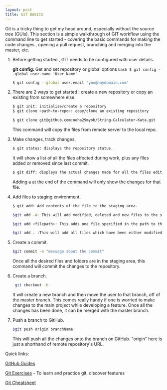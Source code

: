 ```yaml
---
layout: post
title: GIT BASICS
---
```

Git is a tricky thing to get my head around, especially without the source tree (GUIs). This section is a simple walkthrough of GIT workflow using the command line to get started - covering the basic commands for making the code changes , opening a pull request, branching and merging into the master, etc.

1. Before getting started , GIT needs to be configured with user details. 

    <b> git config: </b> Get and set repository or global options 
    ``bash
    $ git config --global user.name 'User Name'
    ``
    ```bash
    $ git config --global user.email 'you@anydomain.com'
    ```
2. There are 2 ways to get started : create a new repository or copy an existing from somewhere else.
     ```bash
     $ git init: initialise/create a repository
     $ git clone <path-to-repo>: copy/clone an existing repository 
     ```
     ``` bash
     $ git clone git@github.com:neha29myob/String-Calculator-Kata.git
     ```
     This command will copy the files from remote server to the local repo.
     
3. Make changes, track changes.
    ```bash
    $ git status: displays the repository status.
    ```
    It will show a list of all the files affected during work, plus any files added or removed since last commit. 
    ```bash
    $ git diff: displays the actual changes made for all the files edited. 
    ```
    Adding a <filename> at the end of the command will only show the changes for that file.
	
4. Add files to staging environment.
    ```bash
    $ git add: Add contents of the file to the staging area.
    ```
    ```bash
    $git add -A: This will add modified, deleted and new files to the staging area.
    ```
    ```bash
    $git add <filepath>: This adds one file specified in the path to the staging area.
    ```
    ```bash
    $git add . :This will add all files which have been either modified or deleted to the staging area.
    ```

5. Create a commit.
    ```bash
    $git commit -m "message about the commit"
    ```
    Once all the desired files and folders are in the staging area, this command will commit the changes to the repository.
   
6. Create a branch.
    ```bash
     git checkout -b
     ```
     It will create a new branch and then move the user to that branch, off of the master branch.
     This comes really handy if one is worried to make changes to the main project while developing a feature. Once all the 	 changes has been done, it can be merged with the master branch.
     
 7. Push a branch to GitHub. 
    ```bash
    $git push origin branchName
    ```
    This will push all the changes onto the branch on GitHub. "origin" here is just a shorthand of remote repository's URL. 
 
 Quick links:
 
 [GitHub Guides](https://guides.github.com/)
 
 [Git Exercises](https://gitexercises.fracz.com/) - To learn and practice git, discover features
 
 [Git Cheatsheet](https://ndpsoftware.com/git-cheatsheet.html)
